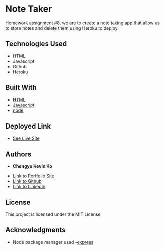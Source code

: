 # Note Taker

Homework assignment #8, we are to create a note taking app that allow us to store notes and delete them using Heroku to deploy. 


## Technologies Used
- HTML
- Javascript
- Github
- Heroku


## Built With

* [HTML](https://developer.mozilla.org/en-US/docs/Web/HTML)
* [Javascript](https://developer.mozilla.org/en-US/docs/Web/JavaScript)
* [node](https://nodejs.org/dist/latest-v12.x/docs/api/)


## Deployed Link

* [See Live Site]()


## Authors

* **Chengyu Kevin Ko** 

- [Link to Portfolio Site](#)
- [Link to Github](https://github.com/kokevin678)
- [Link to LinkedIn](https://www.linkedin.com/)


## License

This project is licensed under the MIT License 

## Acknowledgments

* Node package manager used
-[express](https://www.npmjs.com/package/express)
